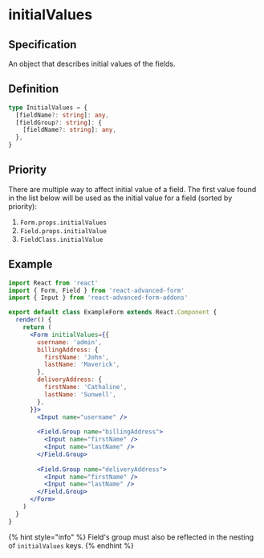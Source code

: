 # initialValues

## Specification

An object that describes initial values of the fields.

## Definition

```typescript
type InitialValues = {
  [fieldName?: string]: any,
  [fieldGroup?: string]: {
    [fieldName?: string]: any,
  },
}
```

## Priority

There are multiple way to affect initial value of a field. The first value found in the list below will be used as the initial value for a field \(sorted by priority\):

1. `Form.props.initialValues`
2. `Field.props.initialValue`
3. `FieldClass.initialValue`

## Example

```jsx
import React from 'react'
import { Form, Field } from 'react-advanced-form'
import { Input } from 'react-advanced-form-addons'

export default class ExampleForm extends React.Component {
  render() {
    return (
      <Form initialValues={{
        username: 'admin',
        billingAddress: {
          firstName: 'John',
          lastName: 'Maverick',
        },
        deliveryAddress: {
          firstName: 'Cathaline',
          lastName: 'Sunwell',
        },
      }}>
        <Input name="username" />
        
        <Field.Group name="billingAddress">
          <Input name="firstName" />
          <Input name="lastName" />
        </Field.Group>
        
        <Field.Group name="deliveryAddress">
          <Input name="firstName" />
          <Input name="lastName" />
        </Field.Group>
      </Form>
    )
  }
}
```

{% hint style="info" %}
Field's group must also be reflected in the nesting of `initialValues` keys.
{% endhint %}


